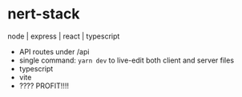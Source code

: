 # nert-stack
node | express | react | typescript

- API routes under /api
- single command: ```yarn dev``` to live-edit both client and server files
- typescript
- vite
- ???? PROFIT!!!!
